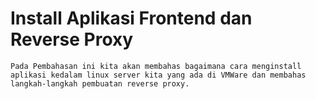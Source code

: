 # Install Aplikasi Frontend dan Reverse Proxy
    Pada Pembahasan ini kita akan membahas bagaimana cara menginstall aplikasi kedalam linux server kita yang ada di VMWare dan membahas langkah-langkah pembuatan reverse proxy.




